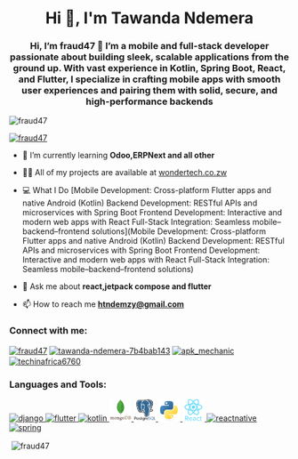 <h1 align="center">Hi 👋, I'm Tawanda Ndemera</h1>
<h3 align="center">Hi, I’m fraud47 👋 I’m a mobile and full-stack developer passionate about building sleek, scalable applications from the ground up. With vast experience in Kotlin, Spring Boot, React, and Flutter, I specialize in crafting mobile apps with smooth user experiences and pairing them with solid, secure, and high-performance backends</h3>

<p align="left"> <img src="https://komarev.com/ghpvc/?username=fraud47&label=Profile%20views&color=0e75b6&style=flat" alt="fraud47" /> </p>

<p align="left"> <a href="https://github.com/ryo-ma/github-profile-trophy"><img src="https://github-profile-trophy.vercel.app/?username=fraud47" alt="fraud47" /></a> </p>

- 🌱 I’m currently learning **Odoo,ERPNext and all other**

- 👨‍💻 All of my projects are available at [wondertech.co.zw](wondertech.co.zw)

- 💻 What I Do [Mobile Development: Cross-platform Flutter apps and native Android (Kotlin) Backend Development: RESTful APIs and microservices with Spring Boot Frontend Development: Interactive and modern web apps with React Full-Stack Integration: Seamless mobile–backend–frontend solutions](Mobile Development: Cross-platform Flutter apps and native Android (Kotlin) Backend Development: RESTful APIs and microservices with Spring Boot Frontend Development: Interactive and modern web apps with React Full-Stack Integration: Seamless mobile–backend–frontend solutions)

- 💬 Ask me about **react,jetpack compose and flutter**

- 📫 How to reach me **htndemzy@gmail.com**

<h3 align="left">Connect with me:</h3>
<p align="left">
<a href="https://twitter.com/fraud47" target="blank"><img align="center" src="https://raw.githubusercontent.com/rahuldkjain/github-profile-readme-generator/master/src/images/icons/Social/twitter.svg" alt="fraud47" height="30" width="40" /></a>
<a href="https://linkedin.com/in/tawanda-ndemera-7b4bab143" target="blank"><img align="center" src="https://raw.githubusercontent.com/rahuldkjain/github-profile-readme-generator/master/src/images/icons/Social/linked-in-alt.svg" alt="tawanda-ndemera-7b4bab143" height="30" width="40" /></a>
<a href="https://instagram.com/apk_mechanic" target="blank"><img align="center" src="https://raw.githubusercontent.com/rahuldkjain/github-profile-readme-generator/master/src/images/icons/Social/instagram.svg" alt="apk_mechanic" height="30" width="40" /></a>
<a href="https://www.youtube.com/c/techinafrica6760" target="blank"><img align="center" src="https://raw.githubusercontent.com/rahuldkjain/github-profile-readme-generator/master/src/images/icons/Social/youtube.svg" alt="techinafrica6760" height="30" width="40" /></a>
</p>

<h3 align="left">Languages and Tools:</h3>
<p align="left"> <a href="https://www.djangoproject.com/" target="_blank" rel="noreferrer"> <img src="https://cdn.worldvectorlogo.com/logos/django.svg" alt="django" width="40" height="40"/> </a> <a href="https://flutter.dev" target="_blank" rel="noreferrer"> <img src="https://www.vectorlogo.zone/logos/flutterio/flutterio-icon.svg" alt="flutter" width="40" height="40"/> </a> <a href="https://kotlinlang.org" target="_blank" rel="noreferrer"> <img src="https://www.vectorlogo.zone/logos/kotlinlang/kotlinlang-icon.svg" alt="kotlin" width="40" height="40"/> </a> <a href="https://www.mongodb.com/" target="_blank" rel="noreferrer"> <img src="https://raw.githubusercontent.com/devicons/devicon/master/icons/mongodb/mongodb-original-wordmark.svg" alt="mongodb" width="40" height="40"/> </a> <a href="https://www.postgresql.org" target="_blank" rel="noreferrer"> <img src="https://raw.githubusercontent.com/devicons/devicon/master/icons/postgresql/postgresql-original-wordmark.svg" alt="postgresql" width="40" height="40"/> </a> <a href="https://www.python.org" target="_blank" rel="noreferrer"> <img src="https://raw.githubusercontent.com/devicons/devicon/master/icons/python/python-original.svg" alt="python" width="40" height="40"/> </a> <a href="https://reactjs.org/" target="_blank" rel="noreferrer"> <img src="https://raw.githubusercontent.com/devicons/devicon/master/icons/react/react-original-wordmark.svg" alt="react" width="40" height="40"/> </a> <a href="https://reactnative.dev/" target="_blank" rel="noreferrer"> <img src="https://reactnative.dev/img/header_logo.svg" alt="reactnative" width="40" height="40"/> </a> <a href="https://spring.io/" target="_blank" rel="noreferrer"> <img src="https://www.vectorlogo.zone/logos/springio/springio-icon.svg" alt="spring" width="40" height="40"/> </a> </p>

<p>&nbsp;<img align="center" src="https://github-readme-stats.vercel.app/api?username=fraud47&show_icons=true&locale=en" alt="fraud47" /></p>
